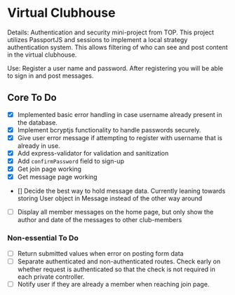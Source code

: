 # Virtual Clubhouse

Details: Authentication and security mini-project from TOP. This project utilizes PassportJS and sessions to implement a local strategy authentication system. This allows filtering of who can see and post content in the virtual clubhouse.

Use: Register a user name and password. After registering you will be able to sign in and post messages.

## Core To Do

- [x] Implemented basic error handling in case username already present in the database.
- [x] Implement bcryptjs functionality to handle passwords securely.
- [x] Give user error message if attempting to register with username that is already in use.
- [x] Add express-validator for validation and sanitization
- [x] Add `confirmPassword` field to sign-up
- [x] Get join page working
- [x] Get message page working
- [] Decide the best way to hold message data. Currently leaning towards storing User object in Message instead of the other way around
- [ ] Display all member messages on the home page, but only show the author and date of the messages to other club-members

### Non-essential To Do

- [ ] Return submitted values when error on posting form data
- [ ] Separate authenticated and non-authenticated routes. Check early on whether request is authenticated so that the check is not required in each private controller.
- [ ] Notify user if they are already a member when reaching join page.
